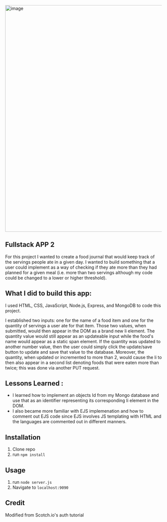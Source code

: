 <img width="730" alt="image" src="https://github.com/fjh321/Fullstack-App-2-FJH/assets/64885403/35f7836a-27e0-41fb-80c3-a1101bfd2750">

## Fullstack APP 2

For this project I wanted to create a food journal that would keep track of the servings people ate in a given day. I wanted to build something that a user could implement as a way of checking if they ate more than they had planned for a given meal (i.e. more than two servings although my code could be changed to a lower or higher threshold). 

## What I did to build this app:
I used HTML, CSS, JavaScript, Node.js, Express, and MongoDB to code this project.

I established two inputs: one for the name of a food item and one for the quantity of servings a user ate for that item. Those two values, when submitted, would then appear in the DOM as a brand new li element. The quantity value would still appear as an updateable input while the food's name would appear as a static span element. If the quantity was updated to another number value, then the user could simply click the update/save button to update and save that value to the database. Moreover, the quantity, when updated or incremented to more than 2, would cause the li to then also appear in a second list denoting foods that were eaten more than twice; this was done via another PUT request.

## Lessons Learned :
* I learned how to implement an objects Id from my Mongo database and use that as an identifier representing its corresponding li element in the DOM.
* I also became more familiar with EJS implemenation and how to comment out EJS code since EJS involves JS templating with HTML and the languages are commented out in different manners.

## Installation

1. Clone repo
2. run `npm install`

## Usage

1. run `node server.js`
2. Navigate to `localhost:9090`

## Credit

Modified from Scotch.io's auth tutorial
